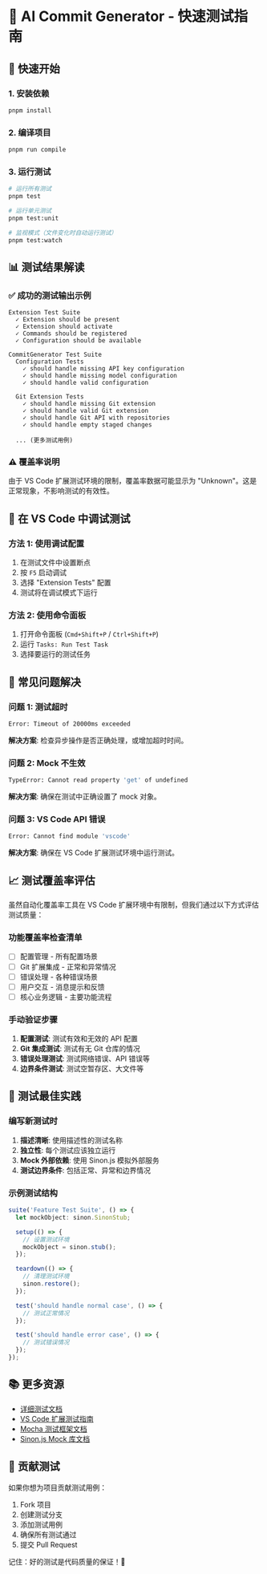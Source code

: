 # 🧪 AI Commit Generator - 快速测试指南

## 🚀 快速开始

### 1. 安装依赖

```bash
pnpm install
```

### 2. 编译项目

```bash
pnpm run compile
```

### 3. 运行测试

```bash
# 运行所有测试
pnpm test

# 运行单元测试
pnpm test:unit

# 监视模式（文件变化时自动运行测试）
pnpm test:watch


```

## 📊 测试结果解读

### ✅ 成功的测试输出示例

```
Extension Test Suite
  ✓ Extension should be present
  ✓ Extension should activate
  ✓ Commands should be registered
  ✓ Configuration should be available

CommitGenerator Test Suite
  Configuration Tests
    ✓ should handle missing API key configuration
    ✓ should handle missing model configuration
    ✓ should handle valid configuration

  Git Extension Tests
    ✓ should handle missing Git extension
    ✓ should handle valid Git extension
    ✓ should handle Git API with repositories
    ✓ should handle empty staged changes

  ... (更多测试用例)
```

### ⚠️ 覆盖率说明

由于 VS Code 扩展测试环境的限制，覆盖率数据可能显示为 "Unknown"。这是正常现象，不影响测试的有效性。

## 🔧 在 VS Code 中调试测试

### 方法 1: 使用调试配置

1. 在测试文件中设置断点
2. 按 `F5` 启动调试
3. 选择 "Extension Tests" 配置
4. 测试将在调试模式下运行

### 方法 2: 使用命令面板

1. 打开命令面板 (`Cmd+Shift+P` / `Ctrl+Shift+P`)
2. 运行 `Tasks: Run Test Task`
3. 选择要运行的测试任务

## 🐛 常见问题解决

### 问题 1: 测试超时

```bash
Error: Timeout of 20000ms exceeded
```

**解决方案**: 检查异步操作是否正确处理，或增加超时时间。

### 问题 2: Mock 不生效

```bash
TypeError: Cannot read property 'get' of undefined
```

**解决方案**: 确保在测试中正确设置了 mock 对象。

### 问题 3: VS Code API 错误

```bash
Error: Cannot find module 'vscode'
```

**解决方案**: 确保在 VS Code 扩展测试环境中运行测试。

## 📈 测试覆盖率评估

虽然自动化覆盖率工具在 VS Code 扩展环境中有限制，但我们通过以下方式评估测试质量：

### 功能覆盖率检查清单

- [ ] 配置管理 - 所有配置场景
- [ ] Git 扩展集成 - 正常和异常情况
- [ ] 错误处理 - 各种错误场景
- [ ] 用户交互 - 消息提示和反馈
- [ ] 核心业务逻辑 - 主要功能流程

### 手动验证步骤

1. **配置测试**: 测试有效和无效的 API 配置
2. **Git 集成测试**: 测试有无 Git 仓库的情况
3. **错误处理测试**: 测试网络错误、API 错误等
4. **边界条件测试**: 测试空暂存区、大文件等

## 🎯 测试最佳实践

### 编写新测试时

1. **描述清晰**: 使用描述性的测试名称
2. **独立性**: 每个测试应该独立运行
3. **Mock 外部依赖**: 使用 Sinon.js 模拟外部服务
4. **测试边界条件**: 包括正常、异常和边界情况

### 示例测试结构

```typescript
suite('Feature Test Suite', () => {
  let mockObject: sinon.SinonStub;

  setup(() => {
    // 设置测试环境
    mockObject = sinon.stub();
  });

  teardown(() => {
    // 清理测试环境
    sinon.restore();
  });

  test('should handle normal case', () => {
    // 测试正常情况
  });

  test('should handle error case', () => {
    // 测试错误情况
  });
});
```

## 📚 更多资源

- [详细测试文档](./TEST.md)
- [VS Code 扩展测试指南](https://code.visualstudio.com/api/working-with-extensions/testing-extension)
- [Mocha 测试框架文档](https://mochajs.org/)
- [Sinon.js Mock 库文档](https://sinonjs.org/)

## 🤝 贡献测试

如果你想为项目贡献测试用例：

1. Fork 项目
2. 创建测试分支
3. 添加测试用例
4. 确保所有测试通过
5. 提交 Pull Request

记住：好的测试是代码质量的保证！🎉
